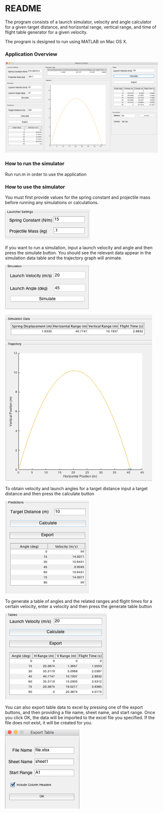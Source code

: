 # README #

The program consists of a launch simulator, velocity and angle calculator for a given target distance, and horizontal range, vertical range, and time of flight table generator for a given velocity. 

The program is designed to run using MATLAB on Mac OS X.

### Application Overview ###

![Screen Shot 2016-03-20 at 12.52.01 PM.png](https://github.com/stonepreston/MissionControl/blob/master/Images/Overview.png)



### How to run the simulator ###

Run run.m in order to use the application

### How to use the simulator ###

You must first provide values for the spring constant and projectile mass before running any simulations or calculations. 

![Screen Shot 2016-03-15 at 10.03.48 PM.png](https://github.com/stonepreston/MissionControl/blob/master/Images/LauncherSettings.png)

If you want to run a simulation, input a launch velocity and angle and then press the simulate button. You should see the relevant data appear in the simulation data table and the trajectory graph will animate.

![Simulation Settings](https://github.com/stonepreston/MissionControl/blob/master/Images/SimulationSettings.png)

![Screen Shot 2016-03-15 at 10.48.52 PM.png](https://github.com/stonepreston/MissionControl/blob/master/Images/SimulationDataTrajectory.png)

To obtain velocity and launch angles for a target distance input a target distance and then press the calculate button

![Screen Shot 2016-03-18 at 11.42.56 PM.png](https://github.com/stonepreston/MissionControl/blob/master/Images/Predictions.png)

To generate a table of angles and the related ranges and flight times for a certain velocity, enter a velocity and then press the generate table button

![Screen Shot 2016-03-18 at 11.43.09 PM.png](https://github.com/stonepreston/MissionControl/blob/master/Images/Tables.png)

You can also export table data to excel by pressing one of the export buttons, and then providing a file name, sheet name, and start range. Once you click OK, the data will be imported to the excel file you specified. If the file does not exist, it will be created for you. 

![Screen Shot 2016-03-18 at 11.46.07 PM.png](https://github.com/stonepreston/MissionControl/blob/master/Images/Export.png)
